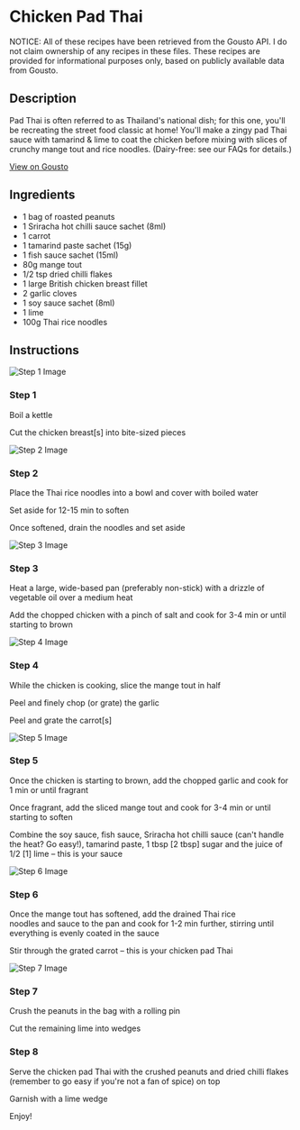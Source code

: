 # Chicken Pad Thai

NOTICE: All of these recipes have been retrieved from the Gousto API. I do not claim ownership of any recipes in these files. These recipes are provided for informational purposes only, based on publicly available data from Gousto.

## Description

Pad Thai is often referred to as Thailand's national dish; for this one, you'll be recreating the street food classic at home! You'll make a zingy pad Thai sauce with tamarind & lime to coat the chicken before mixing with slices of crunchy mange tout and rice noodles. (Dairy-free: see our FAQs for details.)

[View on Gousto](https://www.gousto.co.uk/recipes/cookbook/chicken-pad-thai)

## Ingredients

- 1 bag of roasted peanuts
- 1 Sriracha hot chilli sauce sachet (8ml)
- 1 carrot
- 1 tamarind paste sachet (15g)
- 1 fish sauce sachet (15ml)
- 80g mange tout
- 1/2 tsp dried chilli flakes
- 1 large British chicken breast fillet
- 2 garlic cloves
- 1 soy sauce sachet (8ml)
- 1 lime
- 100g Thai rice noodles

## Instructions

![Step 1 Image](https://production-media.gousto.co.uk/cms/recipe-step-image/2097.-step-1-x200.jpg)

### Step 1

Boil a kettle


Cut the chicken breast<span class="text-danger">[s]</span> into bite-sized pieces

![Step 2 Image](https://production-media.gousto.co.uk/cms/recipe-step-image/2097.-step-2-x200.jpg)

### Step 2

Place the Thai rice noodles into a bowl and cover with boiled water


Set aside for 12-15 min to soften


Once softened, drain the noodles and set aside

![Step 3 Image](https://production-media.gousto.co.uk/cms/recipe-step-image/2097.-step-3-x200.jpg)

### Step 3

Heat a large, wide-based pan (preferably non-stick) with a drizzle of vegetable oil over a medium heat


Add the chopped chicken with a pinch of salt and cook for 3-4 min or until starting to brown

![Step 4 Image](https://production-media.gousto.co.uk/cms/recipe-step-image/2097.-step-4-x200.jpg)

### Step 4

While the chicken is cooking, slice the mange tout in half 


Peel and finely chop (or grate) the garlic


Peel and grate the carrot<span class="text-danger">[s]</span>

![Step 5 Image](https://production-media.gousto.co.uk/cms/recipe-step-image/2097.-step-5-x200.jpg)

### Step 5

Once the chicken is starting to brown, add the chopped garlic and cook for 1 min or until fragrant


Once fragrant, add the sliced mange tout and cook for 3-4 min or until starting to soften


Combine the soy sauce, fish sauce, Sriracha hot chilli sauce (can't handle the heat? Go easy!), tamarind paste, 1 tbsp <span class="text-danger">[2 tbsp] </span>sugar and the juice of 1/2<span class="text-danger"> </span><span class="text-danger">[1]</span> lime – this is your sauce

![Step 6 Image](https://production-media.gousto.co.uk/cms/recipe-step-image/2097.-step-6-1-x200.jpg)

### Step 6

Once the mange tout has softened, add the drained Thai rice noodles and sauce to the pan and cook for 1-2 min further, stirring until everything is evenly coated in the sauce


Stir through the grated carrot – this is your chicken pad Thai

![Step 7 Image](https://production-media.gousto.co.uk/cms/recipe-step-image/2097.-step-7-x200.jpg)

### Step 7

Crush the peanuts in the bag with a rolling pin


<span class="text-highlight">Cut the remaining lime into wedges</span>

### Step 8

<span class="text-highlight">Serve the chicken pad Thai with the crushed peanuts and dried chilli flakes (remember to go easy if you're not a fan of spice) on top</span>


<span class="text-highlight">Garnish with a lime wedge</span>


<span class="text-highlight">Enjoy!</span>

